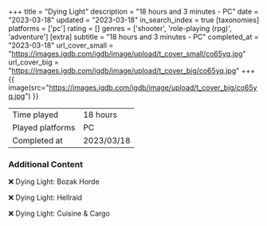 +++
title = "Dying Light"
description = "18 hours and 3 minutes - PC"
date = "2023-03-18"
updated = "2023-03-18"
in_search_index = true
[taxonomies]
platforms = ['pc']
rating = []
genres = ['shooter', 'role-playing (rpg)', 'adventure']
[extra]
subtitle = "18 hours and 3 minutes - PC"
completed_at = "2023-03-18"
url_cover_small = "https://images.igdb.com/igdb/image/upload/t_cover_small/co65yq.jpg"
url_cover_big = "https://images.igdb.com/igdb/image/upload/t_cover_big/co65yq.jpg"
+++
{{ image(src="https://images.igdb.com/igdb/image/upload/t_cover_big/co65yq.jpg") }}

|              |            |
| ------------ | ---------- |
| Time played  | 18 hours |
| Played platforms    | PC |
| Completed at | 2023/03/18 |



### Additional Content


❌ Dying Light: Bozak Horde

❌ Dying Light: Hellraid

❌ Dying Light: Cuisine & Cargo
